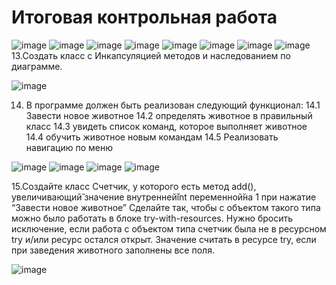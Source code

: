 # Итоговая контрольная работа

![image](https://github.com/Aleksey-collab/KR1/assets/107406750/ae02b41f-6657-4162-b8e6-467c99bce597)
![image](https://github.com/Aleksey-collab/KR1/assets/107406750/1cac54ba-6eaf-4787-8227-7b9177dacad8)
![image](https://github.com/Aleksey-collab/KR1/assets/107406750/a09152a5-267c-46cf-97ec-9fb0e279eedc)
![image](https://github.com/Aleksey-collab/KR1/assets/107406750/26f8f6b5-0d1a-4b0b-bb73-0c7275fb53a8)
![image](https://github.com/Aleksey-collab/KR1/assets/107406750/eadbb839-c251-4fff-bccf-c5571b73b006)
![image](https://github.com/Aleksey-collab/KR1/assets/107406750/491e3648-3141-43c1-b9b7-34814470e6b7)
![image](https://github.com/Aleksey-collab/KR1/assets/107406750/0c36e6f5-2cfc-4b72-8866-74b5516e1309)
![image](https://github.com/Aleksey-collab/KR1/assets/107406750/5b9145be-83e6-428c-9663-e3c7057b5652)
13.Создать класс с Инкапсуляцией методов и наследованием по диаграмме.

![image](https://github.com/Aleksey-collab/KR1/assets/107406750/1afe2d52-c9b3-42aa-876e-84a08d3b4fe9)

14. В программе должен быть реализован следующий функционал:                                                                                                                 14.1 Завести новое животное
14.2 определять животное в правильный класс
14.3 увидеть список команд, которое выполняет животное
14.4 обучить животное новым командам
14.5 Реализовать навигацию по меню

![image](https://github.com/Aleksey-collab/KR1/assets/107406750/6e0eb616-1a79-49d8-a2dd-0a56be4b901c)
![image](https://github.com/Aleksey-collab/KR1/assets/107406750/0027b5d9-dee0-49c3-98fd-c1e0764eed17)
![image](https://github.com/Aleksey-collab/KR1/assets/107406750/23a9af43-79d3-4c82-9089-7d194807c700)
![image](https://github.com/Aleksey-collab/KR1/assets/107406750/4efe4a75-ea59-437d-a6ed-dbc330bfb9e5)

15.Создайте класс Счетчик, у которого есть метод add(), увеличивающий̆
значение внутренней̆int переменной̆на 1 при нажатие “Завести новое
животное” Сделайте так, чтобы с объектом такого типа можно было работать в
блоке try-with-resources. Нужно бросить исключение, если работа с объектом
типа счетчик была не в ресурсном try и/или ресурс остался открыт. Значение
считать в ресурсе try, если при заведения животного заполнены все поля.

![image](https://github.com/Aleksey-collab/KR1/assets/107406750/b447c44b-24f1-464c-bd9c-c1c43e516064)








